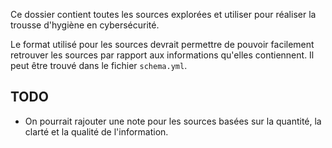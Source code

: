 Ce dossier contient toutes les sources explorées et utiliser pour réaliser la trousse d'hygiène en cybersécurité.

Le format utilisé pour les sources devrait permettre de pouvoir facilement retrouver les sources par rapport aux informations qu'elles contiennent. Il peut être trouvé dans le fichier `schema.yml`.

## TODO
* On pourrait rajouter une note pour les sources basées sur la quantité, la clarté et la qualité de l'information.
